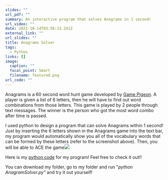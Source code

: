 ```yaml
---
slides: ""
url_pdf: ""
summary: An interactive program that solves Anagrams in 1 second!
url_video: ""
date: 2021-10-14T03:56:13.241Z
external_link: ""
url_slides: ""
title: Anagrams Solver
tags:
  - Python
links: []
image:
  caption: ""
  focal_point: Smart
  filename: featured.png
url_code: ""
---
```

Anagrams is a 60 second word hunt game developed by [Game Pigeon](http://gamepigeonapp.com/). A player is given a list of 6 letters, then he will have to find out word combinations from those letters. This game is played by 2 people through text messages. The winner is the person who got the most word combo after time is passed.

I used python to design a program that can solve Anagrams within 1 second! Just by inserting the 6 letters shown in the Anagrams game into the text bar, my program would automatically show you all of the vocabulary words that can be formed by these letters (refer to the screenshot above). Then, you will be able to ACE the game![](https://i0.wp.com/mitrobe.com/wp-content/uploads/2020/07/20200703-180050.png?ssl=1)

Here is my [python code](https://github.com/tinghanlin/anagram-solver) for my program! Feel free to check it out!!

You can download my folder, go to my folder and run  "*python AnagramSolver.py"*  and try it out yourself!
